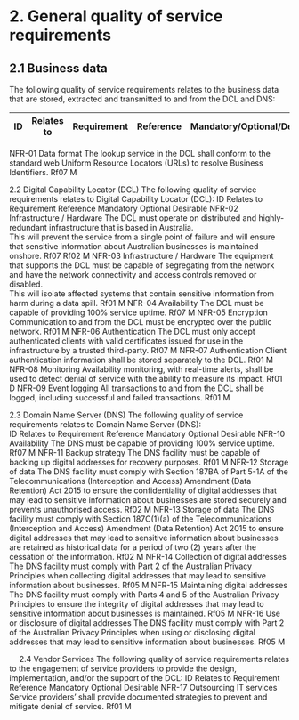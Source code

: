 ﻿
# 2.	General quality of service requirements

## 2.1	Business data

The following quality of service requirements relates to the business data that are stored, extracted and transmitted to and from the DCL and DNS:

ID|Relates to|Requirement|Reference|Mandatory/Optional/Desirable
---|---|---|---|---
NFR-01	Data format	The lookup service in the DCL shall conform to the standard web Uniform Resource Locators (URLs) to resolve Business Identifiers. 	Rf07
M

2.2	Digital Capability Locator (DCL)
The following quality of service requirements relates to Digital Capability Locator (DCL):
ID	Relates to	Requirement	Reference	Mandatory
Optional
Desirable
NFR-02	Infrastructure / Hardware	The DCL must operate on distributed and highly-redundant infrastructure that is based in Australia.  
This will prevent the service from a single point of failure and will ensure that sensitive information about Australian businesses is maintained onshore. 	Rf07
Rf02
M
NFR-03	Infrastructure / Hardware	The equipment that supports the DCL must be capable of segregating from the network and have the network connectivity and access controls removed or disabled.  
This will isolate affected systems that contain sensitive information from harm during a data spill. 	Rf01
M
NFR-04	Availability		The DCL must be capable of providing 100% service uptime.	Rf07
M
NFR-05	Encryption	Communication to and from the DCL must be encrypted over the public network. 	Rf01
M
NFR-06	Authentication	The DCL must only accept authenticated clients with valid certificates issued for use in the infrastructure by a trusted third-party.	Rf07
M
NFR-07	Authentication	Client authentication information shall be stored separately to the DCL.	Rf01
M
NFR-08	Monitoring	Availability monitoring, with real-time alerts, shall be used to detect denial of service with the ability to measure its impact. 	Rf01
D
NFR-09	Event logging	All transactions to and from the DCL shall be logged, including successful and failed transactions. 	Rf01
M

2.3	Domain Name Server (DNS)
The following quality of service requirements relates to Domain Name Server (DNS):	
ID	Relates to	Requirement	Reference	Mandatory
Optional
Desirable
NFR-10	Availability		The DNS must be capable of providing 100% service uptime.	Rf07
M
NFR-11	Backup strategy	The DNS facility must be capable of backing up digital addresses for recovery purposes. 	Rf01
M
NFR-12	Storage of data	The DNS facility must comply with Section 187BA of Part 5-1A of the Telecommunications (Interception and Access) Amendment (Data Retention) Act 2015 to ensure the confidentiality of digital addresses that may lead to sensitive information about businesses are stored securely and prevents unauthorised access. 	Rf02
M
NFR-13	Storage of data	The DNS facility must comply with Section 187C(1)(a) of the Telecommunications (Interception and Access) Amendment (Data Retention) Act 2015 to ensure digital addresses that may lead to sensitive information about businesses are retained as historical data for a period of two (2) years after the cessation of the information. 	Rf02
M
NFR-14	Collection of digital addresses	The DNS facility must comply with Part 2 of the Australian Privacy Principles when collecting digital addresses that may lead to sensitive information about businesses. 	Rf05
M
NFR-15	Maintaining digital addresses	The DNS facility must comply with Parts 4 and 5 of the Australian Privacy Principles to ensure the integrity of digital addresses that may lead to sensitive information about businesses is maintained. 	Rf05
M
NFR-16	Use or disclosure of digital addresses	The DNS facility must comply with Part 2 of the Australian Privacy Principles when using or disclosing digital addresses that may lead to sensitive information about businesses. 	Rf05
M

 
2.4	Vendor Services
The following quality of service requirements relates to the engagement of service providers to provide the design, implementation, and/or the support of the DCL: 
ID	Relates to	Requirement	Reference	Mandatory
Optional
Desirable
NFR-17	Outsourcing IT services	Service providers’ shall provide documented strategies to prevent and mitigate denial of service.  	Rf01
M

